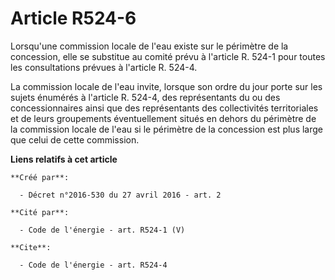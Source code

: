 # Article R524-6

Lorsqu'une commission locale de l'eau existe sur le périmètre de la concession, elle se substitue au comité prévu à l'article
R. 524-1 pour toutes les consultations prévues à l'article R. 524-4. 

La commission locale de l'eau invite, lorsque son ordre du jour porte sur les sujets énumérés à l'article R. 524-4, des
représentants du ou des concessionnaires ainsi que des représentants des collectivités territoriales et de leurs groupements
éventuellement situés en dehors du périmètre de la commission locale de l'eau si le périmètre de la concession est plus large
que celui de cette commission.

**Liens relatifs à cet article**

	**Créé par**:

	  - Décret n°2016-530 du 27 avril 2016 - art. 2

	**Cité par**:

	  - Code de l'énergie - art. R524-1 (V)

	**Cite**:

	  - Code de l'énergie - art. R524-4
